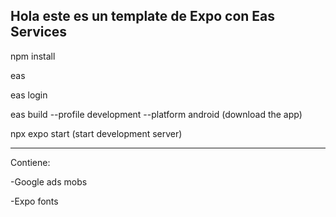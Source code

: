 Hola este es un template de Expo con Eas Services
--------------------------------------------------
 npm install
 
 eas
 
 eas login
 
 eas build --profile development --platform android
 (download the app)
 
 npx expo start
 (start development server)
 
 --------------------------------------------------
 Contiene:
 
 -Google ads mobs
 
 -Expo fonts
 
 
